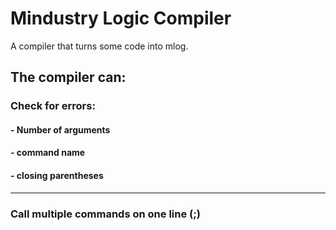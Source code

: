 # Mindustry Logic Compiler

A compiler that turns some code into mlog.

## The compiler can:
### Check for errors:
#### - Number of arguments
#### - command name
#### - closing parentheses
---
### Call multiple commands on one line (;)
